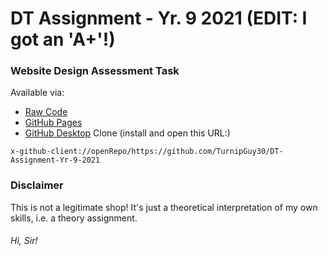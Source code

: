 # DT Assignment - Yr. 9 2021 (EDIT: I got an 'A+'!)
### Website Design Assessment Task
Available via:
* [Raw Code](https://github.com/TurnipGuy30/DT-Assignment-Yr-9-2021/tree/main/Site%20Files)
* [GitHub Pages](https://turnipguy30.github.io/DT-Assignment-Yr-9-2021/Site%20Files/index.html)
* [GitHub Desktop](https://desktop.github.com/) Clone (install and open this URL:)
```
x-github-client://openRepo/https://github.com/TurnipGuy30/DT-Assignment-Yr-9-2021
```
### Disclaimer
This is not a legitimate shop! It's just a theoretical interpretation of my own skills, i.e. a theory assignment.
###### Hi, Sir!
